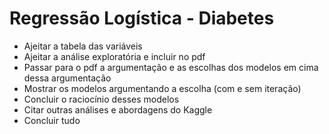 # Regressão Logística - Diabetes

- Ajeitar a tabela das variáveis
- Ajeitar a análise exploratória e incluir no pdf
- Passar para o pdf a argumentação e as escolhas dos modelos em cima dessa argumentação
- Mostrar os modelos argumentando a escolha (com e sem iteração)
- Concluir o raciocínio desses modelos
- Citar outras análises e abordagens do Kaggle
- Concluir tudo
